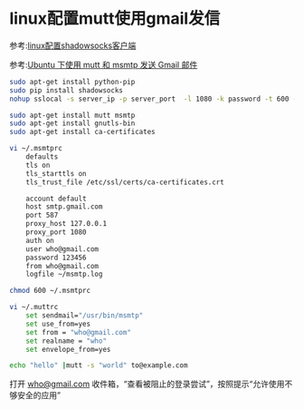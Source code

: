 # linux配置mutt使用gmail发信

参考:[linux配置shadowsocks客户端](https://my.oschina.net/u/1432769/blog/619651)

参考:[Ubuntu 下使用 mutt 和 msmtp 发送 Gmail 邮件](http://www.cnblogs.com/refrag/archive/2012/11/28/2793533.html)

~~~bash
sudo apt-get install python-pip
sudo pip install shadowsocks
nohup sslocal -s server_ip -p server_port  -l 1080 -k password -t 600 -m aes-256-cfb >/dev/null 2>&1 &

sudo apt-get install mutt msmtp
sudo apt-get install gnutls-bin
sudo apt-get install ca-certificates

vi ~/.msmtprc
	defaults
    tls on
    tls_starttls on
    tls_trust_file /etc/ssl/certs/ca-certificates.crt

    account default
    host smtp.gmail.com
    port 587
    proxy_host 127.0.0.1
    proxy_port 1080
    auth on
    user who@gmail.com
    password 123456
    from who@gmail.com
    logfile ~/msmtp.log

chmod 600 ~/.msmtprc

vi ~/.muttrc
	set sendmail="/usr/bin/msmtp"
	set use_from=yes
	set from = "who@gmail.com"
	set realname = "who"
	set envelope_from=yes

echo "hello" |mutt -s "world" to@example.com
~~~

打开 who@gmail.com 收件箱，“查看被阻止的登录尝试”，按照提示“允许使用不够安全的应用”
